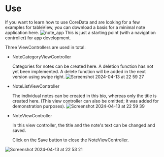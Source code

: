 # Use

If you want to learn how to use CoreData and are looking for a few examples for tableView, you can download a basis for a minimal note application here.
![note_app](https://github.com/SevenAndrew/Notify-iOS17/assets/82178604/d8854683-3e32-447f-a644-cfdbe29b80cb)
This is just a starting point (with a navigation controller) for app development.

Three ViewControllers are used in total:

* NoteCategoryViewController

  Categories for notes can be created here. A deletion function has not yet been implemented. A delete function will be added in the next version using swipe right.
 ![Screenshot 2024-04-13 at 22 59 27](https://github.com/SevenAndrew/Notify-iOS17/assets/82178604/1b7a9448-9487-47d8-9222-4ef8884c488c)

* NoteListViewController

  The individual notes can be created in this bio, whereas only the title is created here.
  (This view controller can also be omitted; it was added for demonstration purposes).
 ![Screenshot 2024-04-13 at 22 59 39](https://github.com/SevenAndrew/Notify-iOS17/assets/82178604/f26b6f29-0c9d-41ce-8b33-3b691eafb7c1)
* NoteViewController

  In this view controller, the title and the note's text can be changed and saved.

  Click on the Save button to close the NoteViewController.
  
![Screenshot 2024-04-13 at 22 53 21](https://github.com/SevenAndrew/Notify-iOS17/assets/82178604/c007dd5c-d7e7-4271-ab84-2955a88c058f)


